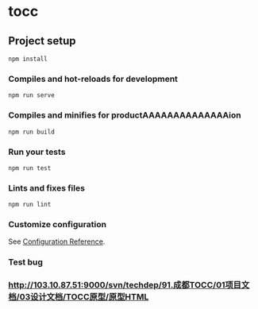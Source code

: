 # tocc

## Project setup
```
npm install
```

### Compiles and hot-reloads for development
```
npm run serve
```

### Compiles and minifies for productAAAAAAAAAAAAAAion
```
npm run build
```

### Run your tests
```
npm run test
```

### Lints and fixes files
```
npm run lint
```

### Customize configuration
See [Configuration Reference](https://cli.vuejs.org/config/).

### Test bug




### http://103.10.87.51:9000/svn/techdep/91.成都TOCC/01项目文档/03设计文档/TOCC原型/原型HTML

 <!-- "eslintConfig": {
    "root": true,
    "env": {
      "node": true
    },
    "extends": [
      "plugin:vue/essential",
      "eslint:recommended"
    ],
    "rules": {},
    "parserOptions": {
      "parser": "babel-eslint"
    }
  }, -->

